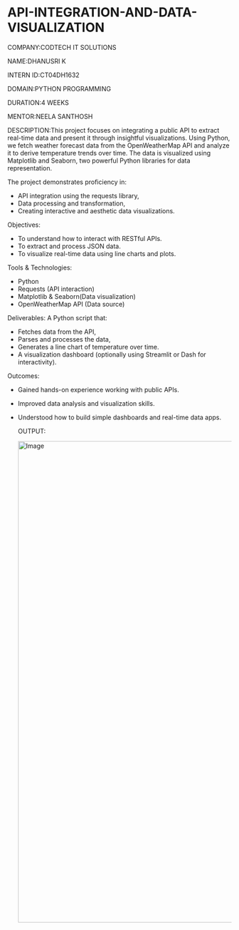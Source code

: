 # API-INTEGRATION-AND-DATA-VISUALIZATION

COMPANY:CODTECH IT SOLUTIONS

NAME:DHANUSRI K

INTERN ID:CT04DH1632

DOMAIN:PYTHON PROGRAMMING

DURATION:4 WEEKS

MENTOR:NEELA SANTHOSH

DESCRIPTION:This project focuses on integrating a public API to extract real-time data and present it through insightful visualizations. Using Python, we fetch weather forecast data from the OpenWeatherMap API and analyze it to derive temperature trends over time. The data is visualized using Matplotlib and Seaborn, two powerful Python libraries for data representation.

The project demonstrates proficiency in:
* API integration using the requests library,
* Data processing and transformation,
* Creating interactive and aesthetic data visualizations.
 
Objectives:
* To understand how to interact with RESTful APIs.
* To extract and process JSON data.
* To visualize real-time data using line charts and plots.
  
Tools & Technologies:
* Python
* Requests (API interaction)
* Matplotlib & Seaborn(Data visualization)
* OpenWeatherMap API (Data source)
  
Deliverables:
A Python script that:
* Fetches data from the API,
* Parses and processes the data,
* Generates a line chart of temperature over time.
* A visualization dashboard (optionally using Streamlit or Dash for interactivity).
  
Outcomes:
* Gained hands-on experience working with public APIs.
* Improved data analysis and visualization skills.
* Understood how to build simple dashboards and real-time data apps.

  OUTPUT:

  <img width="1920" height="1080" alt="Image" src="https://github.com/user-attachments/assets/fe7beb5e-4f3c-42c4-9d84-a784545bc7bd" />
